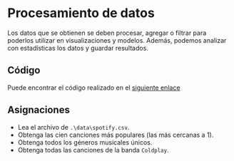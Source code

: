 # Procesamiento de datos

Los datos que se obtienen se deben procesar, agregar o filtrar para poderlos utilizar en visualizaciones y modelos. Además, podemos analizar con estadísticas los datos y guardar resultados.

## Código

Puede encontrar el código realizado en el [siguiente enlace](.\2-data_processing\src\processing.py)

## Asignaciones

- Lea el archivo de `.\data\spotify.csv`.
- Obtenga las cien canciones más populares (las más cercanas a 1).
- Obtenga todos los géneros musicales únicos.
- Obtenga todas las canciones de la banda `Coldplay`.
